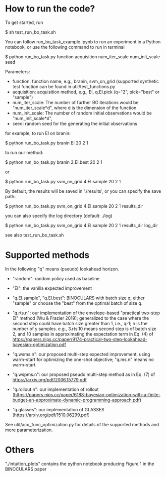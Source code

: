 # How to run the code? 
To get started, run 

$ sh test_run_bo_task.sh

You can follow run_bo_task_example.ipynb to run an experiment in a Python
notebook, or use the following command to run in terminal 

$ python run_bo_task.py function acquisition num_iter_scale num_init_scale seed

Parameters:
* function: function name, e.g., branin, svm_on_grid (supported synthetic test function can be found in util/test_functions.py
* acquisition: acquisition method, e.g., EI, q.EI.pick (q="2", pick="best" or "sample")
* num_iter_scale: The number of further BO iterations would be "num_iter_scale*d", where d is the dimension of the function
* num_init_scale: The number of random initial observations would be "num_init_scale*d",
* seed: random seed for the generating the initial observations

for example, to run EI on branin:

$ python run_bo_task.py branin EI 20 2 1

to run our method:

$ python run_bo_task.py branin 2.EI.best 20 2 1

or

$ python run_bo_task.py svm_on_grid 4.EI.sample 20 2 1

By default, the results will be saved in './results',
or you can specify the save path:

$ python run_bo_task.py svm_on_grid 4.EI.sample 20 2 1 results_dir

you can also specify the log directory (default: ./log)

$ python run_bo_task.py svm_on_grid 4.EI.sample 20 2 1 results_dir log_dir

see also test_run_bo_task.sh


# Supported methods
In the following "q" means (pseudo) lookahead horizon. 

* "random": random policy used as baseline

* "EI": the vanilla expected improvement

* "q.EI.sample", "q.EI.best": BINOCULARS with batch size q, either "sample" or
choose the "best" from the optimal batch of size q.

* "q.rts.n": our implementation of the envelope-based "practical two-step EI" method (Wu &
        Frazier 2019); generalized to the case where the second step could have
batch size greater than 1, i.e., q-1; n is the number of y samples. e.g.,
      3.rts.10 means second step is of batch size 2, and 10 samples in approximating the expectation term in Eq. (4) of https://papers.nips.cc/paper/9174-practical-two-step-lookahead-bayesian-optimization.pdf

* "q.wsms.n": our proposed multi-step expected improvement, using warm-start for
optimizing the one-shot objective; "q.ms.n" means no warm-start. 

* "q.wspms.n": our proposed pseudo multi-step method as in Eq. (7) of https://arxiv.org/pdf/2006.15779.pdf

* "q.rollout.n": our implementation of rollout
(https://papers.nips.cc/paper/6188-bayesian-optimization-with-a-finite-budget-an-approximate-dynamic-programming-approach.pdf)

* "q.glasses": our implementation of GLASSES
(https://arxiv.org/pdf/1510.06299.pdf)

See util/acq_func_optimization.py for details of the supported methods and more
parameterization. 

# Others
"./intuition_plots" contains the python notebook producing Figure 1 in
the BINOCULARS paper

